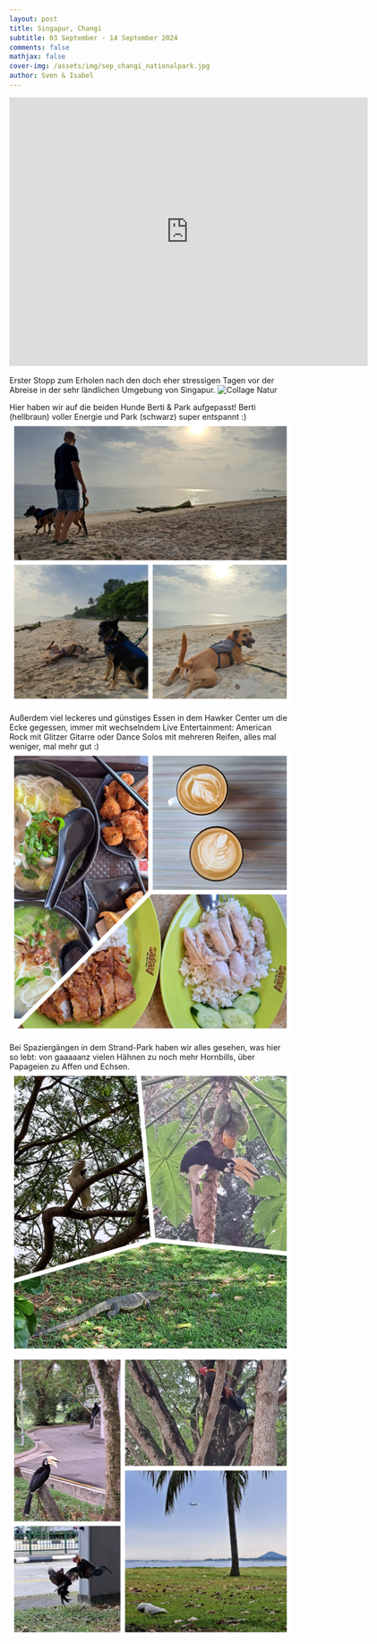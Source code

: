 ```yaml
---
layout: post
title: Singapur, Changi
subtitle: 03 September - 14 September 2024
comments: false
mathjax: false
cover-img: /assets/img/sep_changi_nationalpark.jpg
author: Sven & Isabel
---
```


<iframe src="https://www.google.com/maps/d/u/0/embed?mid=13zi9ay51vJIYqb_ZEIlbT3RmtqF5ucs&ehbc=2E312F" width="640" height="480" frameborder="0" style="border:0" allowfullscreen></iframe>

Erster Stopp zum Erholen nach den doch eher stressigen Tagen vor der Abreise in der sehr ländlichen Umgebung von Singapur.
![Collage Natur](/assets/img/sep_collage_changi_nature.JPG)

Hier haben wir auf die beiden Hunde Berti & Park aufgepasst! Berti (hellbraun) voller Energie und Park (schwarz) super entspannt :)  
![Collage Hunde](/assets/img/sep_collage_changi_dogs.JPG)

Außerdem viel leckeres und günstiges Essen in dem Hawker Center um die Ecke gegessen, immer mit wechselndem Live Entertainment: American Rock mit Glitzer Gitarre oder Dance Solos mit mehreren Reifen, alles mal weniger, mal mehr gut :)
![Collage Essen](/assets/img/sep_collage_changi_food.JPG)

Bei Spaziergängen in dem Strand-Park haben wir alles gesehen, was hier so lebt: von gaaaaanz vielen Hähnen zu noch mehr Hornbills, über Papageien zu Affen und Echsen. 
![Collage Tiere](/assets/img/sep_collage_changi_animals.JPG)
![Collage Vögel](/assets/img/sep_collage_changi_birds.JPG)

